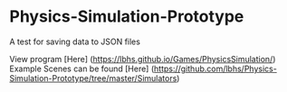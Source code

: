 # Physics-Simulation-Prototype
A test for saving data to JSON files

View program [Here] (https://lbhs.github.io/Games/PhysicsSimulation/)
Example Scenes can be found [Here] (https://github.com/lbhs/Physics-Simulation-Prototype/tree/master/Simulators)
